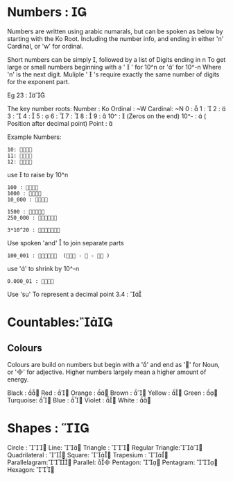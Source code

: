 Numbers : 
===========

Numbers are written using arabic numarals, but can be spoken as below by starting with the Ko Root. Including the number info, and ending in either 'n' Cardinal, or 'w' for ordinal.


Short numbers can be simply , followed by a list of Digits ending in n
To get large or small numbers beginning with a '  ' for 10^n or '' for 10^-n Where 'n' is the next digit. Muliple '  's require exactly the same number of digits for the exponent part.

Eg
	 23 : 

The key number roots:
    Number  : Ko
    Ordinal : ~W
    Cardinal: ~N
    0 : 
    1 : 
    2 : 
    3 : 
    4 : 
    5 : 
    6 : 
    7 : 
    8 : 
    9 : 
    10^     :   (Zeros on the end)
    10^-    :  ( Position after decimal point)
    Point   : 

Example Numbers:

    10: 
    11: 
    12: 

use  to raise by 10^n

    100 : 
    1000 : 
    10_000 : 

    1500 : 
    250_000 : 

    3*10^20 : 

Use spoken 'and'   to join separate parts

    100_001 :   ( -  -  )

use '' to shrink by 10^-n

    0.000_01 : 

Use 'su' To represent a decimal point
    3.4 : 


Countables:
==========

Colours
----------------
Colours are build on numbers but begin with a '' and end as '' for Noun, or '' for adjective. Higher numbers largely mean a higher amount of energy.

Black   : 
Red     : 
Orange  : 
Brown   : 
Yellow  : 
Green   : 
Turquoise: 
Blue    : 
Violet  : 
White   : 

Shapes : 
=======

Circle : 
Line: 
Triangle : 
Regular Triangle:
Quadrilateral : 
Square: 
Trapesium : 
Parallelagram:
Parallel: 
Pentagon: 
Pentagram: 
Hexagon: 
